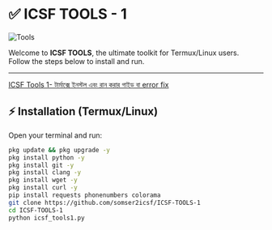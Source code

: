 # ✅ ICSF TOOLS - 1

![Tools](https://i.postimg.cc/hjhNpqkc/Screenshot-20250814-084809-Termux.jpg)

Welcome to **ICSF TOOLS**, the ultimate toolkit for Termux/Linux users.  
Follow the steps below to install and run.

---
[ICSF Tools 1- টার্মাক্সে ইনস্টল এবং রান করার গাইড বা error fix](https://somser-sa.page.gd/icsf_install_গাইডলাইন.html)

## ⚡ Installation (Termux/Linux)

Open your terminal and run:

```bash
pkg update && pkg upgrade -y
pkg install python -y
pkg install git -y
pkg install clang -y
pkg install wget -y
pkg install curl -y
pip install requests phonenumbers colorama
git clone https://github.com/somser2icsf/ICSF-TOOLS-1
cd ICSF-TOOLS-1
python icsf_tools1.py 
